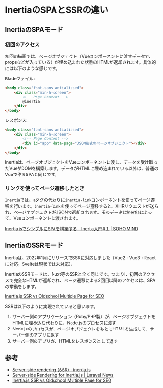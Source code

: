 # InertiaのSPAとSSRの違い

## InertiaのSPAモード

### 初回のアクセス

初回の描画では、ページオブジェクト（Vueコンポーネントに渡すデータで、propsなどが入っている）が埋め込まれた状態のHTMLが返却されます。具体的には以下のような感じです。

Bladeファイル:

```html
<body class="font-sans antialiased">
    <div class="min-h-screen">
        <!-- Page Content -->
        @inertia
    </div>
</body>
```

レスポンス:

```html
<body class="font-sans antialiased">
    <div class="min-h-screen">
        <!-- Page Content -->
		<div id="app" data-page="JSON形式のページオブジェクト"></div>
    </div>
</body>
```

Inertiaは、ページオブジェクトをVueコンポーネントに渡し、データを受け取ったVueがDOMを構築します。データがHTMLに埋め込まれている以外は、普通のVueで作るSPAと同じです。

### リンクを使ってページ遷移したとき

`Inertia`では、`a`タグの代わりに`inertia-link`コンポーネントを使ってページ遷移を行います。`inertia-link`を使ってページ遷移すると、XHRリクエストが送られ、ページオブジェクトがJSONで返却されます。そのデータはInertiaによって、Vueコンポーネントに渡されます。

[Inertia.jsでシンプルにSPAを構築する　Inertia入門#１ | SOHO MIND](https://blog.shipweb.jp/archives/398)

## InertiaのSSRモード

Inertiaは、2022年1月にリリースでSSRに対応しました（Vue2・Vue3・Reactに対応。Svelteは現状では未対応）。

InertiaのSSRモードは、Nuxt等のSSRと全く同じです。つまりI、初回のアクセスで完全なHTMLが返却され、ページ遷移による2回目以降のアクセスは、SPAの挙動をします。

[Inertia.js SSR vs Oldschool Multiple Page for SEO](https://laracasts.com/discuss/channels/laravel/inertiajs-ssr-vs-oldschool-multiple-page-for-seo)

SSRは以下のように実現されていると思います。

1. サーバー側のアプリケーション（Ruby/PHP製）が、ページオブジェクトをHTMLに埋め込む代わりに、Node.jsのプロセスに渡す
2. Node.jsのプロセスが、ページオブジェクトをもとにHTMLを生成して、サーバー側のアプリに返す
3. サーバー側のアプリが、HTMLをレスポンスとして返す

## 参考

- [Server-side rendering (SSR) - Inertia.js](https://inertiajs.com/server-side-rendering)
- [Server-side Rendering for Inertia.js | Laravel News](https://laravel-news.com/inertia-server-side-rendering)
- [Inertia.js SSR vs Oldschool Multiple Page for SEO](https://laracasts.com/discuss/channels/laravel/inertiajs-ssr-vs-oldschool-multiple-page-for-seo)
